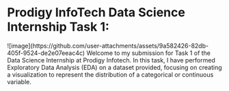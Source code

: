 <h1>Prodigy InfoTech Data Science Internship Task 1:</h1>
<p>
</p>![image](https://github.com/user-attachments/assets/9a582426-82db-405f-9524-de2e07eeac4c)
Welcome to my submission for Task 1 of the Data Science Internship at Prodigy Infotech. In this task, I have performed Exploratory Data Analysis (EDA) on a dataset provided, focusing on creating a visualization to represent the distribution of a categorical or continuous variable.



